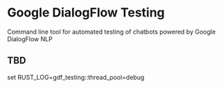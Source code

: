 # Google DialogFlow Testing

Command line tool for automated testing of chatbots powered by Google DialogFlow NLP

## TBD

set RUST_LOG=gdf_testing::thread_pool=debug
